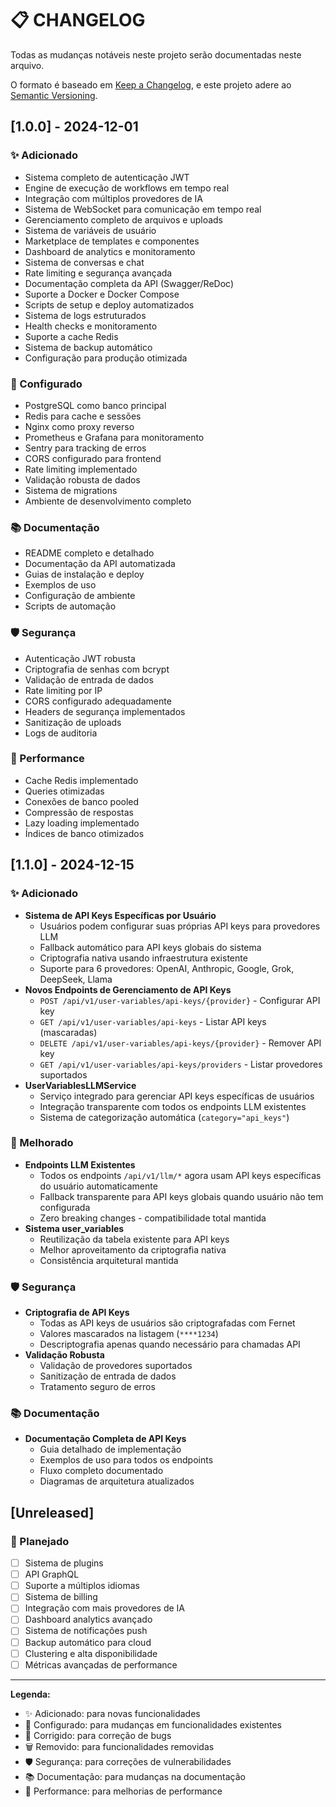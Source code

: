 # 📋 CHANGELOG

Todas as mudanças notáveis neste projeto serão documentadas neste arquivo.

O formato é baseado em [Keep a Changelog](https://keepachangelog.com/pt-BR/1.0.0/),
e este projeto adere ao [Semantic Versioning](https://semver.org/lang/pt-BR/).

## [1.0.0] - 2024-12-01

### ✨ Adicionado
- Sistema completo de autenticação JWT
- Engine de execução de workflows em tempo real
- Integração com múltiplos provedores de IA
- Sistema de WebSocket para comunicação em tempo real
- Gerenciamento completo de arquivos e uploads
- Sistema de variáveis de usuário
- Marketplace de templates e componentes
- Dashboard de analytics e monitoramento
- Sistema de conversas e chat
- Rate limiting e segurança avançada
- Documentação completa da API (Swagger/ReDoc)
- Suporte a Docker e Docker Compose
- Scripts de setup e deploy automatizados
- Sistema de logs estruturados
- Health checks e monitoramento
- Suporte a cache Redis
- Sistema de backup automático
- Configuração para produção otimizada

### 🔧 Configurado
- PostgreSQL como banco principal
- Redis para cache e sessões
- Nginx como proxy reverso
- Prometheus e Grafana para monitoramento
- Sentry para tracking de erros
- CORS configurado para frontend
- Rate limiting implementado
- Validação robusta de dados
- Sistema de migrations
- Ambiente de desenvolvimento completo

### 📚 Documentação
- README completo e detalhado
- Documentação da API automatizada
- Guias de instalação e deploy
- Exemplos de uso
- Configuração de ambiente
- Scripts de automação

### 🛡️ Segurança
- Autenticação JWT robusta
- Criptografia de senhas com bcrypt
- Validação de entrada de dados
- Rate limiting por IP
- CORS configurado adequadamente
- Headers de segurança implementados
- Sanitização de uploads
- Logs de auditoria

### 🚀 Performance
- Cache Redis implementado
- Queries otimizadas
- Conexões de banco pooled
- Compressão de respostas
- Lazy loading implementado
- Índices de banco otimizados

## [1.1.0] - 2024-12-15

### ✨ Adicionado
- **Sistema de API Keys Específicas por Usuário**
  - Usuários podem configurar suas próprias API keys para provedores LLM
  - Fallback automático para API keys globais do sistema
  - Criptografia nativa usando infraestrutura existente
  - Suporte para 6 provedores: OpenAI, Anthropic, Google, Grok, DeepSeek, Llama
- **Novos Endpoints de Gerenciamento de API Keys**
  - `POST /api/v1/user-variables/api-keys/{provider}` - Configurar API key
  - `GET /api/v1/user-variables/api-keys` - Listar API keys (mascaradas)
  - `DELETE /api/v1/user-variables/api-keys/{provider}` - Remover API key
  - `GET /api/v1/user-variables/api-keys/providers` - Listar provedores suportados
- **UserVariablesLLMService**
  - Serviço integrado para gerenciar API keys específicas de usuários
  - Integração transparente com todos os endpoints LLM existentes
  - Sistema de categorização automática (`category="api_keys"`)

### 🔧 Melhorado
- **Endpoints LLM Existentes**
  - Todos os endpoints `/api/v1/llm/*` agora usam API keys específicas do usuário automaticamente
  - Fallback transparente para API keys globais quando usuário não tem configurada
  - Zero breaking changes - compatibilidade total mantida
- **Sistema user_variables**
  - Reutilização da tabela existente para API keys
  - Melhor aproveitamento da criptografia nativa
  - Consistência arquitetural mantida

### 🛡️ Segurança
- **Criptografia de API Keys**
  - Todas as API keys de usuários são criptografadas com Fernet
  - Valores mascarados na listagem (`****1234`)
  - Descriptografia apenas quando necessário para chamadas API
- **Validação Robusta**
  - Validação de provedores suportados
  - Sanitização de entrada de dados
  - Tratamento seguro de erros

### 📚 Documentação
- **Documentação Completa de API Keys**
  - Guia detalhado de implementação
  - Exemplos de uso para todos os endpoints
  - Fluxo completo documentado
  - Diagramas de arquitetura atualizados

## [Unreleased]

### 🔮 Planejado
- [ ] Sistema de plugins
- [ ] API GraphQL
- [ ] Suporte a múltiplos idiomas
- [ ] Sistema de billing
- [ ] Integração com mais provedores de IA
- [ ] Dashboard analytics avançado
- [ ] Sistema de notificações push
- [ ] Backup automático para cloud
- [ ] Clustering e alta disponibilidade
- [ ] Métricas avançadas de performance

---

**Legenda:**
- ✨ Adicionado: para novas funcionalidades
- 🔧 Configurado: para mudanças em funcionalidades existentes
- 🐛 Corrigido: para correção de bugs
- 🗑️ Removido: para funcionalidades removidas
- 🛡️ Segurança: para correções de vulnerabilidades
- 📚 Documentação: para mudanças na documentação
- 🚀 Performance: para melhorias de performance

